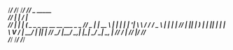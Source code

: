 /***************************************************************************/
/***************************************************************************/
/***************************************************************************/
//            _    _____                                       
//           | |  / ____|                                      
//           | | | (___    _   _   _ __  __   __   ___   _   _ 
//       _   | |  \___ \  | | | | | '__| \ \ / /  / _ \ | | | |
//      | |__| |  ____) | | |_| | | |     \ V /  |  __/ | |_| |
//       \____/  |_____/   \__,_| |_|      \_/    \___|  \__, |
//                                                        __/ |
//                                                       |___/ 
//     
/***************************************************************************/
/***************************************************************************/
/***************************************************************************/
